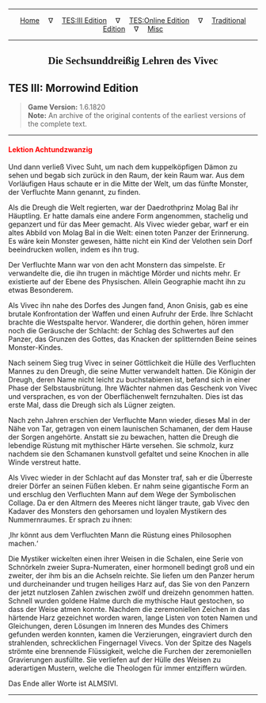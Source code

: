 
---

<!-- Jekyll Page Links -->

<center>
<a href="../../../../index.html">Home</a>
&emsp;&nabla;&emsp;
<a href="../../../index-tes3.html">TES:III Edition</a>
&emsp;&nabla;&emsp;
<a href="../../../index-teso.html">TES:Online Edition</a>
&emsp;&nabla;&emsp;
<a href="../../../index-traditional.html">Traditional Edition</a>
&emsp;&nabla;&emsp;
<a href="../../../index-misc.html">Misc</a>
</center>

<!-- Markdown Body Below: -->

---

<center>
<h2><span style="font-family:Georgia">Die Sechsunddreißig Lehren des Vivec</span></h2>
</center>

## TES III: Morrowind Edition

> __Game Version:__ 1.6.1820\
> __Note:__ An archive of the original contents of the earliest versions of the complete text.

---

#### <span style="color:red">Lektion Achtundzwanzig</span>

Und dann verließ Vivec Suht, um nach dem kuppelköpfigen Dämon zu sehen und begab sich zurück in den Raum, der kein Raum war. Aus dem Vorläufigen Haus schaute er in die Mitte der Welt, um das fünfte Monster, der Verfluchte Mann genannt, zu finden.

Als die Dreugh die Welt regierten, war der Daedrothprinz Molag Bal ihr Häuptling. Er hatte damals eine andere Form angenommen, stachelig und gepanzert und für das Meer gemacht. Als Vivec wieder gebar, warf er ein altes Abbild von Molag Bal in die Welt: einen toten Panzer der Erinnerung. Es wäre kein Monster gewesen, hätte nicht ein Kind der Velothen sein Dorf beeindrucken wollen, indem es ihn trug.

Der Verfluchte Mann war von den acht Monstern das simpelste. Er verwandelte die, die ihn trugen in mächtige Mörder und nichts mehr. Er existierte auf der Ebene des Physischen. Allein Geographie macht ihn zu etwas Besonderem.

Als Vivec ihn nahe des Dorfes des Jungen fand, Anon Gnisis, gab es eine brutale Konfrontation der Waffen und einen Aufruhr der Erde. Ihre Schlacht brachte die Westspalte hervor. Wanderer, die dorthin gehen, hören immer noch die Geräusche der Schlacht: der Schlag des Schwertes auf den Panzer, das Grunzen des Gottes, das Knacken der splitternden Beine seines Monster-Kindes.

Nach seinem Sieg trug Vivec in seiner Göttlichkeit die Hülle des Verfluchten Mannes zu den Dreugh, die seine Mutter verwandelt hatten. Die Königin der Dreugh, deren Name nicht leicht zu buchstabieren ist, befand sich in einer Phase der Selbstausbrütung. Ihre Wächter nahmen das Geschenk von Vivec und versprachen, es von der Oberflächenwelt fernzuhalten. Dies ist das erste Mal, dass die Dreugh sich als Lügner zeigten.

Nach zehn Jahren erschien der Verfluchte Mann wieder, dieses Mal in der Nähe von Tar, getragen von einem launischen Schamanen, der dem Hause der Sorgen angehörte. Anstatt sie zu bewachen, hatten die Dreugh die lebendige Rüstung mit mythischer Härte versehen. Sie schmolz, kurz nachdem sie den Schamanen kunstvoll gefaltet und seine Knochen in alle Winde verstreut hatte.

Als Vivec wieder in der Schlacht auf das Monster traf, sah er die Überreste dreier Dörfer an seinen Füßen kleben. Er nahm seine gigantische Form an und erschlug den Verfluchten Mann auf dem Wege der Symbolischen Collage. Da er den Altmern des Meeres nicht länger traute, gab Vivec den Kadaver des Monsters den gehorsamen und loyalen Mystikern des Nummernraumes. Er sprach zu ihnen:

‚Ihr könnt aus dem Verfluchten Mann die Rüstung eines Philosophen machen.‘

Die Mystiker wickelten einen ihrer Weisen in die Schalen, eine Serie von Schnörkeln zweier Supra-Numeraten, einer hormonell bedingt groß und ein zweiter, der ihm bis an die Achseln reichte. Sie liefen um den Panzer herum und durcheinander und trugen heiliges Harz auf, das Sie von den Panzern der jetzt nutzlosen Zahlen zwischen zwölf und dreizehn genommen hatten. Schnell wurden goldene Halme durch die mythische Haut gestochen, so dass der Weise atmen konnte. Nachdem die zeremoniellen Zeichen in das härtende Harz gezeichnet worden waren, lange Listen von toten Namen und Gleichungen, deren Lösungen im Inneren des Mundes des Chimers gefunden werden konnten, kamen die Verzierungen, eingraviert durch den strahlenden, schrecklichen Fingernagel Vivecs. Von der Spitze des Nagels strömte eine brennende Flüssigkeit, welche die Furchen der zeremoniellen Gravierungen ausfüllte. Sie verliefen auf der Hülle des Weisen zu aderartigen Mustern, welche die Theologen für immer entziffern würden.

Das Ende aller Worte ist ALMSIVI.

---

